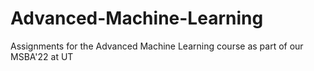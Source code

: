 # Advanced-Machine-Learning
Assignments for the Advanced Machine Learning course as part of our MSBA'22 at UT

